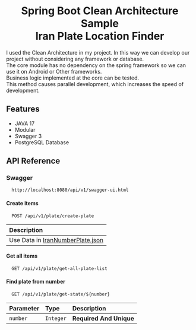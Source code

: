<h1 align="center">Spring Boot Clean Architecture Sample<br>Iran Plate Location Finder</h1>

<p align="left"> 
I used the Clean Architecture in my project. In this way we can develop our project without considering any framework or database.<br>
The core module has no dependency on the spring framework so we can use it on Android or Other frameworks.<br>
Business logic implemented at the core can be tested.<br>
This method causes parallel development, which increases the speed of development.
  </p>

## Features

- JAVA 17
- Modular
- Swagger 3
- PostgreSQL Database

## API Reference

### Swagger

```http
  http://localhost:8080/api/v1/swagger-ui.html
```

#### Create items

```http
  POST /api/v1/plate/create-plate
```

| Description                       |
| :-------------------------------- |
| Use Data in [IranNumberPlate.json](https://github.com/sudoitir/IranVehicleNumberPlateLocationFinder/blob/master/IranNumberPlate.json)          |




#### Get all items

```http
  GET /api/v1/plate/get-all-plate-list
```

#### Find plate from number

```http
  GET /api/v1/plate/get-state/${number}
```

| Parameter | Type     | Description                       |
| :-------- | :------- | :-------------------------------- |
| `number`  | `Integer`| **Required And Unique**           |

